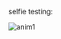 
selfie testing:

![anim1](https://github.com/eagleEggs/nintendoDSscreenSimulator/blob/master/testing/dsSelfieCameraTesting2.gif?raw=true)
